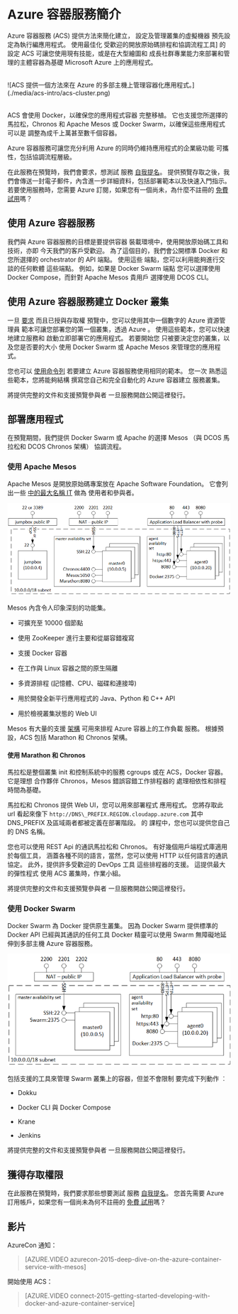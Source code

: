 <properties
   pageTitle="Azure 容器服務簡介 | Microsoft Azure"
   description="Azure 容器服務 (ACS) 提供簡化建立、設定及管理虛擬機器叢集的方法，這些虛擬機器預先設定為執行容器化應用程式。"
   services="virtual-machines"
   documentationCenter=""
   authors="rgardler"
   manager="nepeters"
   editor=""
   tags="acs, azure-container-service"
   keywords="Docker, Containers, Micro-services, Mesos, Azure"/>
   
<tags
   ms.service="virtual-machines"
   ms.devlang="na"
   ms.topic="home-page"
   ms.tgt_pltfrm="na"
   ms.workload="na"
   ms.date="12/02/2015"
   ms.author="rogardle"/>

# Azure 容器服務簡介

Azure 容器服務 (ACS) 提供方法來簡化建立，
設定及管理叢集的虛擬機器
預先設定為執行編應用程式。 使用最佳化
受歡迎的開放原始碼排程和協調流程工具] 的設定
ACS 可讓您使用現有技能，或是在大型繪圖和
成長社群專業能力來部署和管理的主體容器為基礎
Microsoft Azure 上的應用程式。

<br />
![ACS 提供一個方法來在 Azure 的多部主機上管理容器化應用程式。](./media/acs-intro/acs-cluster.png)
<br /><br />

ACS 會使用 Docker，以確保您的應用程式容器
完整移植。 它也支援您所選擇的馬拉松，Chronos 和
Apache Mesos 或 Docker Swarm，以確保這些應用程式可以是
調整為成千上萬甚至數千個容器。

Azure 容器服務可讓您充分利用
Azure 的同時仍維持應用程式的企業級功能
可攜性，包括協調流程層級。

在此服務在預覽時，我們會要求，想測試
服務 [自我提名](http://aka.ms/acspreview)。 提供預覽存取之後，我們會傳送一封電子郵件，內含進一步詳細資料，包括部署範本以及快速入門指示。 若要使用服務時，您需要 Azure 訂閱，如果您有一個尚未，為什麼不註冊的
[免費
試用](http://www.windowsazure.com/en-us/pricing/free-trial/?WT.mc_id=AA4C1C935)嗎？

使用 Azure 容器服務
-----------------------------

我們與 Azure 容器服務的目標是要提供容器
裝載環境中，使用開放原始碼工具和技術，亦即
今天我們的客戶受歡迎。 為了這個目的，我們會公開標準
Docker 和您所選擇的 orchestrator 的 API 端點。 使用這些
端點，您可以利用能夠進行交談的任何軟體
這些端點。 例如，如果是 Docker Swarm 端點
您可以選擇使用 Docker Compose，而針對 Apache Mesos 貴用戶
選擇使用 DCOS CLI。

使用 Azure 容器服務建立 Docker 叢集
-------------------------------------------------------

一旦 [要求](http://aka.ms/acspreview) 而且已授與存取權
預覽中，您可以使用其中一個數字的 Azure 資源管理員
範本可讓您部署您的第一個叢集，透過 Azure
。 使用這些範本，您可以快速地建立服務和
啟動立即部署它的應用程式。 若要開始您
只被要決定您的叢集，以及您是否要的大小
使用 Docker Swarm 或 Apache Mesos 來管理您的應用程式。

您也可以 [使用命令列](/documentation/articles/resource-group-template-deploy/)
若要建立 Azure 容器服務使用相同的範本。 您一次
熟悉這些範本，您將能夠結構
撰寫您自己和完全自動化的 Azure 容器建立
服務叢集。

將提供完整的文件和支援預覽參與者
一旦服務開啟公開這裡發行。

部署應用程式
------------------------

在預覽期間，我們提供 Docker Swarm 或 Apache 的選擇
Mesos （與 DCOS 馬拉松和 DCOS Chronos 架構）
協調流程。 

### 使用 Apache Mesos

Apache Mesos 是開放原始碼專案放在 Apache Software
Foundation。 它會列出一些 [中的最大名稱
IT](http://mesos.apache.org/documentation/latest/powered-by-mesos/) 做為
使用者和參與者。

![針對顯示代理程式與主機的 Swarm 設定的 ACS。](media/acs-intro/acs-mesos.png)

Mesos 內含令人印象深刻的功能集。

-   可擴充至 10000 個節點

-   使用 ZooKeeper 進行主要和從屬容錯複寫

-   支援 Docker 容器

-   在工作與 Linux 容器之間的原生隔離

-   多資源排程 (記憶體、CPU、磁碟和連接埠)

-   用於開發全新平行應用程式的 Java、Python 和 C++ API

-   用於檢視叢集狀態的 Web UI

Mesos 有大量的支援
[架構](http://mesos.apache.org/documentation/latest/frameworks/)
可用來排程 Azure 容器上的工作負載
服務。 根據預設，ACS 包括 Marathon 和 Chronos 架構。

#### 使用 Marathon 和 Chronos

馬拉松是整個叢集 init 和控制系統中的服務
cgroups 或在 ACS，Docker 容器。 它是理想
合作夥伴 Chronos，Mesos 錯誤容錯工作排程器的
處理相依性和排程時間為基礎。

馬拉松和 Chronos 提供 Web UI，您可以用來部署程式
應用程式。 您將存取此 url 看起來像下
`http://DNS\_PREFIX.REGION.cloudapp.azure.com`
其中 DNS\_PREFIX 及區域兩者都被定義在部署階段。 的
課程中，您也可以提供您自己的 DNS 名稱。

您也可以使用 REST Api 的通訊馬拉松和
Chronos。 有好幾個用戶端程式庫適用於每個工具，
涵蓋各種不同的語言，當然，您可以使用 HTTP
以任何語言的通訊協定。 此外，提供許多受歡迎的 DevOps 工具
這些排程器的支援。 這提供最大的彈性程式
使用 ACS 叢集時，作業小組。

將提供完整的文件和支援預覽參與者
一旦服務開啟公開這裡發行。

### 使用 Docker Swarm

Docker Swarm 為 Docker 提供原生叢集。 因為 Docker Swarm
提供標準的 Docker API 已經與其通訊的任何工具
Docker 精靈可以使用 Swarm 無障礙地延伸到多部主機
Azure 容器服務。 

![設定來使用顯示 jumpbox、代理程式與主機之 Apache Mesos 設定的 ACS。](media/acs-intro/acs-swarm.png)

包括支援的工具來管理 Swarm 叢集上的容器，但並不會限制
要完成下列動作 ︰

-   Dokku

-   Docker CLI 與 Docker Compose

-   Krane

-   Jenkins

將提供完整的文件和支援預覽參與者
一旦服務開啟公開這裡發行。

獲得存取權限
--------------

在此服務在預覽時，我們要求那些想要測試
服務 [自我提名](http://aka.ms/acspreview)。 您首先需要 Azure
訂用帳戶，如果您有一個尚未為何不註冊的 [免費
試用](http://www.windowsazure.com/en-us/pricing/free-trial/?WT.mc_id=AA4C1C935)嗎？

影片
------
AzureCon 通知：

> [AZURE.VIDEO azurecon-2015-deep-dive-on-the-azure-container-service-with-mesos]  

開始使用 ACS：  

> [AZURE.VIDEO connect-2015-getting-started-developing-with-docker-and-azure-container-service]


